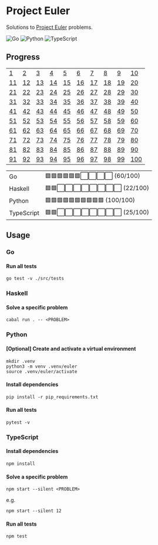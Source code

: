 # Project Euler

Solutions to [Project Euler](https://projecteuler.net) problems.

![Go](https://github.com/sunilbpandey/project-euler/actions/workflows/go.yml/badge.svg)
![Python](https://github.com/sunilbpandey/project-euler/actions/workflows/python.yml/badge.svg)
![TypeScript](https://github.com/sunilbpandey/project-euler/actions/workflows/typescript.yml/badge.svg)

## Progress

|                |                |                |                |                |                |                |                |                |                 |
| -------------- | -------------- | -------------- | -------------- | -------------- | -------------- | -------------- | -------------- | -------------- | --------------- |
| [1](src/P001)  | [2](src/P002)  | [3](src/P003)  | [4](src/P004)  | [5](src/P005)  | [6](src/P006)  | [7](src/P007)  | [8](src/P008)  | [9](src/P009)  | [10](src/P010)  |
| [11](src/P011) | [12](src/P012) | [13](src/P013) | [14](src/P014) | [15](src/P015) | [16](src/P016) | [17](src/P017) | [18](src/P018) | [19](src/P019) | [20](src/P020)  |
| [21](src/P021) | [22](src/P022) | [23](src/P023) | [24](src/P024) | [25](src/P025) | [26](src/P026) | [27](src/P027) | [28](src/P028) | [29](src/P029) | [30](src/P030)  |
| [31](src/P031) | [32](src/P032) | [33](src/P033) | [34](src/P034) | [35](src/P035) | [36](src/P036) | [37](src/P037) | [38](src/P038) | [39](src/P039) | [40](src/P040)  |
| [41](src/P041) | [42](src/P042) | [43](src/P043) | [44](src/P044) | [45](src/P045) | [46](src/P046) | [47](src/P047) | [48](src/P048) | [49](src/P049) | [50](src/P050)  |
| [51](src/P051) | [52](src/P052) | [53](src/P053) | [54](src/P054) | [55](src/P055) | [56](src/P056) | [57](src/P057) | [58](src/P058) | [59](src/P059) | [60](src/P060)  |
| [61](src/P061) | [62](src/P062) | [63](src/P063) | [64](src/P064) | [65](src/P065) | [66](src/P066) | [67](src/P067) | [68](src/P068) | [69](src/P069) | [70](src/P070)  |
| [71](src/P071) | [72](src/P072) | [73](src/P073) | [74](src/P074) | [75](src/P075) | [76](src/P076) | [77](src/P077) | [78](src/P078) | [79](src/P079) | [80](src/P080)  |
| [81](src/P081) | [82](src/P082) | [83](src/P083) | [84](src/P084) | [85](src/P085) | [86](src/P086) | [87](src/P087) | [88](src/P088) | [89](src/P089) | [90](src/P090)  |
| [91](src/P091) | [92](src/P092) | [93](src/P093) | [94](src/P094) | [95](src/P095) | [96](src/P096) | [97](src/P097) | [98](src/P098) | [99](src/P099) | [100](src/P100) |

|            |                                       |
| ---------- | ------------------------------------- |
| Go         | 🟩🟩🟩🟩🟩🟩⬜️⬜️⬜️⬜️ (60/100)   |
| Haskell    | 🟩🟩⬜️⬜️⬜️⬜️⬜️⬜️⬜️⬜️ (22/100)   |
| Python     | 🟩🟩🟩🟩🟩🟩🟩🟩🟩🟩 (100/100)        |
| TypeScript | 🟩🟩⬜️⬜️⬜️⬜️⬜️⬜️⬜️⬜️ (25/100) |

## Usage

### Go

#### Run all tests

```
go test -v ./src/tests
```

### Haskell

#### Solve a specific problem

```
cabal run . -- <PROBLEM>
```

### Python

#### [Optional] Create and activate a virtual environment

```
mkdir .venv
python3 -m venv .venv/euler
source .venv/euler/activate
```

#### Install dependencies

```
pip install -r pip_requirements.txt
```

#### Run all tests

```
pytest -v
```

### TypeScript

#### Install dependencies

```
npm install
```

#### Solve a specific problem

```
npm start --silent <PROBLEM>
```

e.g.

```
npm start --silent 12
```

#### Run all tests

```
npm test
```
